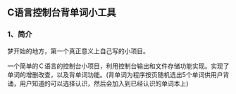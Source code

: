 ## C语言控制台背单词小工具
### 1、简介
梦开始的地方，第一个真正意义上自己写的小项目。

一个简单的Ｃ语言的控制台小项目，利用控制台输出和文件存储功能实现。实现了单词的增删改查，以及背单词功能。(背单词为程序按页随机选出5个单词供用户背诵，用户知道的可以选择认识，然后会加入到已经认识的单词本上)






